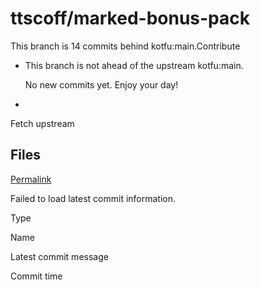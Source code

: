 # ttscoff/marked-bonus-pack

 This branch is 14 commits behind kotfu:main.Contribute

*  This branch is not ahead of the upstream kotfu:main.

   No new commits yet. Enjoy your day!

* 
Fetch upstream

## Files <a id="files"></a>

 [Permalink](https://github.com/ttscoff/marked-bonus-pack/tree/9730fe2f6fcf74256ac53f37c1f5039734244494/AppleScript)

 Failed to load latest commit information.

Type

Name

Latest commit message

Commit time

